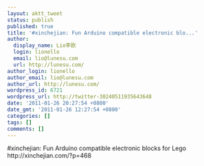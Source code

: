 ```yaml
---
layout: aktt_tweet
status: publish
published: true
title: '#xinchejian: Fun Arduino compatible electronic blo...'
author:
  display_name: Lio李欧
  login: lionello
  email: lio@lunesu.com
  url: http://lunesu.com/
author_login: lionello
author_email: lio@lunesu.com
author_url: http://lunesu.com/
wordpress_id: 6721
wordpress_url: http://twitter-30240511935643648
date: '2011-01-26 20:27:54 +0800'
date_gmt: '2011-01-26 12:27:54 +0800'
categories: []
tags: []
comments: []
---
```

<p>#xinchejian: Fun Arduino compatible electronic blocks for Lego http://xinchejian.com/?p=468</p>
